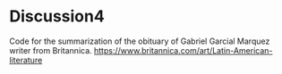 # Discussion4
Code for the summarization of the obituary of Gabriel Garcial Marquez writer from Britannica.
https://www.britannica.com/art/Latin-American-literature
